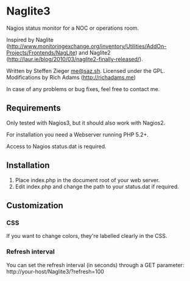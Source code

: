 Naglite3
========

Nagios status monitor for a NOC or operations room.

Inspired by Naglite (http://www.monitoringexchange.org/inventory/Utilities/AddOn-Projects/Frontends/NagLite) 
and Naglite2 (http://laur.ie/blog/2010/03/naglite2-finally-released/).

Written by Steffen Zieger <me@saz.sh>.
Licensed under the GPL.
Modifications by Rich Adams (http://richadams.me)

In case of any problems or bug fixes, feel free to contact me.

Requirements
------------

Only tested with Nagios3, but it should also work with Nagios2.

For installation you need a Webserver running PHP 5.2+.

Access to Nagios status.dat is required.

Installation
------------

1. Place index.php in the document root of your web server.
2. Edit index.php and change the path to your status.dat if required.

Customization
-------------

### CSS

If you want to change colors, they're labelled clearly in the CSS.

### Refresh interval

You can set the refresh interval (in seconds) through a GET parameter:
http://your-host/Naglite3/?refresh=100
